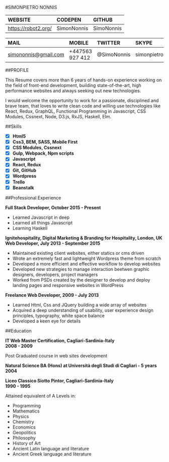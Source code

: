 #SIMONPIETRO NONNIS 

| WEBSITE             | CODEPEN        | GITHUB     |
|:------------------- |:-------------- |:-----------|
| https://robot2.org/ | SimonNonnis    | SimoNonnis |


| MAIL                 | MOBILE         | TWITTER    | SKYPE          |
|:-------------------- |:-------------- |:---------- |:-------------- |
| simononnis@gmail.com | +447563 927 412| @SimoNonnis| simonpietro101 |

##PROFILE

This Resume covers more than 6 years of hands-on experience working on the field of front-end development, 
building state-of-the-art, high performance websites and always seeking out new technologies.

I would welcome the opportunity to work for a passionate, disciplined and brave team, that loves to write clean code and willing use technologies like React, Redux, GraphQL, Functional Programming in Javascript, CSS Modules, Cssnext, Node, D3.js, RxJS, Haskell, Elm.

##Skills

- [x] **Html5**
- [x] **Css3, BEM, SASS, Mobile First**
- [x] **CSS Modules, Cssnext**
- [x] **Gulp, Webpack, Npm scripts**
- [x] **Javascript**
- [x] **React, Redux**
- [x] **Git, GitHub**
- [x] **Wordpress**
- [x] **Trello**
- [x] **Beanstalk**
 
##Professional Experience

**Full Stack Developer, October 2015 - Present**
- Learned Javascript in deep
- Learned all things Javascript
- Learning Haskell

**Ignitehospitality, Digital Marketing & Branding for Hospitality, London, UK**</br>
**Web Developer, July 2013 - September 2015**
- Maintained existing client websites, either statics or cms driven
- Wrote an extremely fast and lightweight Wordpress theme from scratch
- Developed a more efficient and effective workflow to develop websites
- Developed new strategies to manage interaction beetwen graphic designers, developers, project managers
- Worked from PSDs created by the designer to develop and deploy landing pages and responsive websites in WordPress

**Freelance Web Developer, 2009 - July 2013**
- Learned Html, Css and JQuery building a wide array of websites
- Acquired a deep understanding of usability, user experience design principles, typography, white space balance
- Developed a keen eye for details

##Education

**IT Web Master Certification, Cagliari-Sardinia-Italy**</br>
**2008 - 2009**

Post Graduated course in web sites development

**Natural Science BA (Hons) at Università degli Studi di Cagliari - 5 years**
**2004**

**Liceo Classico Siotto Pintor, Cagliari-Sardinia-Italy**</br> 
**1990 - 1995**

Attained equivalent of A Levels in: 
- Programming 
- Mathematics
- Physics
- Chemistry
- Economics
- Geopolitics
- Philosophy 
- History of Art 
- Ancient Latin language and literature
- Ancient Greek language and literature










